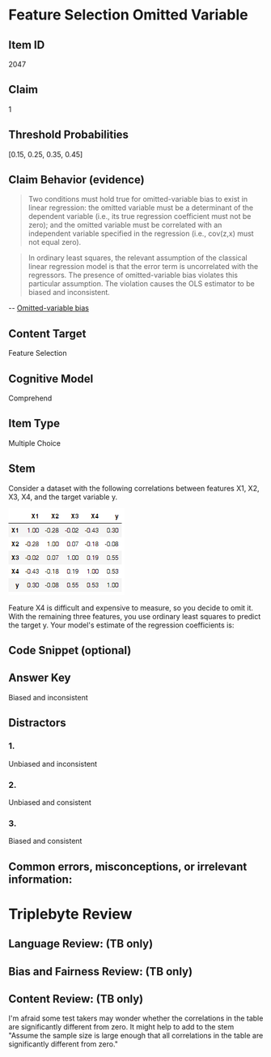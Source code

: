 # Feature Selection Omitted Variable

## Item ID
2047

## Claim
1

## Threshold Probabilities
[0.15, 0.25, 0.35, 0.45]

## Claim Behavior (evidence)
> Two conditions must hold true for omitted-variable bias to exist in linear regression:
> the omitted variable must be a determinant of the dependent variable (i.e., its true regression coefficient must not be zero); 
> and the omitted variable must be correlated with an independent variable specified in the regression (i.e., cov(z,x) must not equal zero).


> In ordinary least squares, the relevant assumption of the classical linear regression model is that the error term is uncorrelated with the regressors.
> The presence of omitted-variable bias violates this particular assumption. The violation causes the OLS estimator to be biased and inconsistent.

-- [Omitted-variable bias](https://en.wikipedia.org/wiki/Omitted-variable_bias)

## Content Target
Feature Selection

## Cognitive Model
Comprehend

## Item Type
Multiple Choice

## Stem
Consider a dataset with the following correlations between features X1, X2, X3, X4, and the target variable y.

![Correlation Matrix](./1-feature-selection-omitted-variable-correlation-matrix.png)

Feature X4 is difficult and expensive to measure, so you decide to omit it. With the remaining three features, you use ordinary least squares to predict the target y. Your model's estimate of the regression coefficients is:

## Code Snippet (optional)

## Answer Key
Biased and inconsistent

## Distractors
### 1.
Unbiased and inconsistent

### 2.
Unbiased and consistent

### 3.
Biased and consistent

## Common errors, misconceptions, or irrelevant information:

# Triplebyte Review

## Language Review: (TB only)

## Bias and Fairness Review: (TB only)

## Content Review: (TB only)
I'm afraid some test takers may wonder whether the correlations in the table are significantly different from zero. It might help to add to the stem "Assume the sample size is large enough that all correlations in the table are significantly different from zero."
